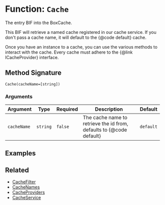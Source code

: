 [comment]: # (Note: This documentation is generated dynamically in the build process.  To modify the contents, change the javadoc on the _invoke method of the BIF class)

# Function: `Cache`

The entry BIF into the BoxCache.

This BIF will retrieve a named cache registered in our cache service.
 If you don't pass a cache name, it will default to the 
{@code default}
 cache.

 Once you have an instance to a cache, you can use the various methods to interact with the cache.
 Every cache must adhere to the 
{@link ICacheProvider}
 interface.

## Method Signature

```
Cache(cacheName=[string])
```

### Arguments


| Argument | Type | Required | Description | Default |
|----------|------|----------|-------------|---------|
| `cacheName` | `string` | `false` | The cache name to retrieve the id from, defaults to {@code default} | `default` |

## Examples



## Related

  * [CacheFilter](./CacheFilter.md)
  * [CacheNames](./CacheNames.md)
  * [CacheProviders](./CacheProviders.md)
  * [CacheService](./CacheService.md)

